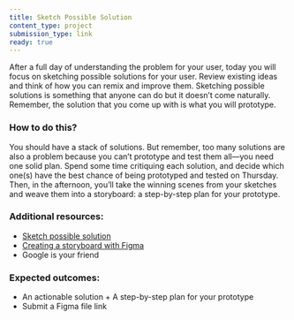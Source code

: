 ```yaml
---
title: Sketch Possible Solution
content_type: project
submission_type: link 
ready: true
---
```


After a full day of understanding the problem for your user, today you will focus on sketching possible solutions for your user. Review existing ideas and think of how you can remix and improve them. Sketching possible solutions is something that anyone can do but it doesn’t come naturally. Remember, the solution that you come up with is what you will prototype. 

### How to do this?
You should have a stack of solutions. But remember, too many solutions are also a problem because you can’t prototype and test them all—you need one solid plan. Spend some time critiquing each solution, and decide which one(s) have the best chance of being prototyped and tested on Thursday. Then, in the afternoon, you’ll take the winning scenes from your sketches and weave them into a storyboard: a step-by-step plan for your prototype.

### Additional resources:
- [Sketch possible solution](https://youtu.be/_ITJ5lAXQhg)
- [Creating a storyboard with Figma](https://www.figma.com/resources/learn-design/storyboard/?fuid=911538155964104607)
- Google is your friend 

### Expected outcomes:
- An actionable solution + A step-by-step plan for your prototype
- Submit a Figma file link
